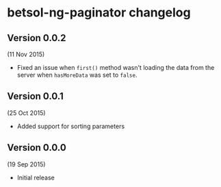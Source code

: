 # betsol-ng-paginator changelog

## Version 0.0.2
(11 Nov 2015)

- Fixed an issue when `first()` method wasn't loading the data from the server when `hasMoreData` was set to `false`.


## Version 0.0.1
(25 Oct 2015)

- Added support for sorting parameters


## Version 0.0.0
(19 Sep 2015)

- Initial release
